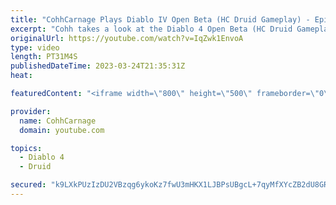 ```yaml
---
title: "CohhCarnage Plays Diablo IV Open Beta (HC Druid Gameplay) - Episode 5"
excerpt: "Cohh takes a look at the Diablo 4 Open Beta (HC Druid Gameplay) to see what it has to offer. - Watch live at ..."
originalUrl: https://youtube.com/watch?v=IqZwk1EnvoA
type: video
length: PT31M4S
publishedDateTime: 2023-03-24T21:35:31Z
heat: 

featuredContent: "<iframe width=\"800\" height=\"500\" frameborder=\"0\" src=\"https://www.youtube.com/embed/IqZwk1EnvoA\" allow=\"accelerometer; autoplay; encrypted-media; gyroscope; picture-in-picture\" allowfullscreen></iframe>"

provider:
  name: CohhCarnage
  domain: youtube.com

topics:
  - Diablo 4
  - Druid

secured: "k9LXkPUzIzDU2VBzqg6ykoKz7fwU3mHKX1LJBPsUBgcL+7qyMfXYcZB2dU8GRCJiXDfgZGsl4El4depbYtA4WpZive8yE5FPlhgg10WuS6PPn1kIu3tKyRqLGHKR89N9ohhfTy7DbfNecqDSIanQ0vl4O4qeTIfbT+t3WdxLGeW528/jhWb0JVGwyVsZD9gY+lnFEQlxr60gTesWU/SDP6v3C+tfd+j3eMP92DElyCfckSo7H1qZJQdIZ8rWQ2cwV1O3wtgpzm7UCBcFt7DxRhJFY+oF6fj/Qx1hefL/3pRsE+IQuUVHWH0QqLmTP58OIjoVXTTGMY/ZPvN4Wv/683AL2gPWH/WyjOqhk6aYVLS4krPD4+KjLZVMs46ZsY8oUBRwtEh9G767MQMtbLpThQ==;v6+8EQC/ZVNFyCkeRiDfpg=="
---
```


